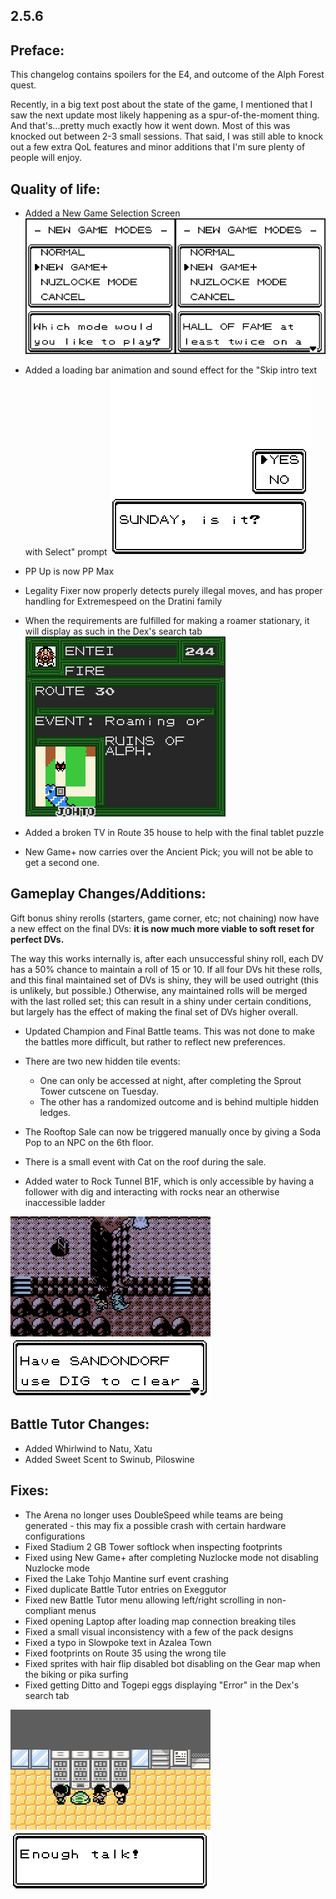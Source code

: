 2.5.6
--------------
## Preface:

This changelog contains spoilers for the E4, and outcome of the Alph Forest quest.

Recently, in a big text post about the state of the game, I mentioned that I saw the next update most likely happening as a spur-of-the-moment thing. And that's...pretty much exactly how it went down. Most of this was knocked out between 2-3 small sessions. That said, I was still able to knock out a few extra QoL features and minor additions that I'm sure plenty of people will enjoy.

## Quality of life:

 - Added a New Game Selection Screen
 ![](images/2_5_6_Changelog/image_1.png)
 
 - Added a loading bar animation and sound effect for the "Skip intro text with Select" prompt
 ![](images/2_5_6_Changelog/image_2.gif)

 - PP Up is now PP Max

 - Legality Fixer now properly detects purely illegal moves, and has proper handling for Extremespeed on the Dratini family

 - When the requirements are fulfilled for making a roamer stationary, it will display as such in the Dex's search tab
 ![](images/2_5_6_Changelog/image_3.png)

 - Added a broken TV in Route 35 house to help with the final tablet puzzle

 - New Game+ now carries over the Ancient Pick; you will not be able to get a second one.

## Gameplay Changes/Additions:

Gift bonus shiny rerolls (starters, game corner, etc; not chaining) now have a new effect on the final DVs: **it is now much more viable to soft reset for perfect DVs.**

The way this works internally is, after each unsuccessful shiny roll, each DV has a 50% chance to maintain a roll of 15 or 10. If all four DVs hit these rolls, and this final maintained set of DVs is shiny, they will be used outright (this is unlikely, but possible.) Otherwise, any maintained rolls will be merged with the last rolled set; this can result in a shiny under certain conditions, but largely has the effect of making the final set of DVs higher overall.

 - Updated Champion and Final Battle teams. This was not done to make the battles more difficult, but rather to reflect new preferences.

 - There are two new hidden tile events:
	 * One can only be accessed at night, after completing the Sprout Tower cutscene on Tuesday. 
	 * The other has a randomized outcome and is behind multiple hidden ledges.

 - The Rooftop Sale can now be triggered manually once by giving a Soda Pop to an NPC on the 6th floor.
 
 - There is a small event with Cat on the roof during the sale.

 - Added water to Rock Tunnel B1F, which is only accessible by having a follower with dig and interacting with rocks near an otherwise inaccessible ladder

 ![](images/2_5_6_Changelog/image_4.png)

## Battle Tutor Changes:

 - Added Whirlwind to Natu, Xatu
 - Added Sweet Scent to Swinub, Piloswine

## Fixes:

 - The Arena no longer uses DoubleSpeed while teams are being generated - this may fix a possible crash with certain hardware configurations
 - Fixed Stadium 2 GB Tower softlock when inspecting footprints
 - Fixed using New Game+ after completing Nuzlocke mode not disabling Nuzlocke mode
 - Fixed the Lake Tohjo Mantine surf event crashing
 - Fixed duplicate Battle Tutor entries on Exeggutor
 - Fixed new Battle Tutor menu allowing left/right scrolling in non-compliant menus
 - Fixed opening Laptop after loading map connection breaking tiles
 - Fixed a small visual inconsistency with a few of the pack designs
 - Fixed a typo in Slowpoke text in Azalea Town
 - Fixed footprints on Route 35 using the wrong tile
 - Fixed sprites with hair flip disabled bot disabling on the Gear map when the biking or pika surfing
 - Fixed getting Ditto and Togepi eggs displaying "Error" in the Dex's search tab

 ![](images/2_5_6_Changelog/image_5.png)